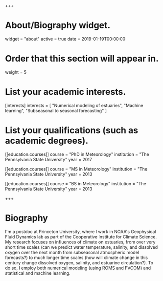 +++
# About/Biography widget.
widget = "about"
active = true
date = 2019-01-19T00:00:00

# Order that this section will appear in.
weight = 5

# List your academic interests.
[interests]
  interests = [
    "Numerical modeling of estuaries",
    "Machine learning",
    "Subseasonal to seasonal forecasting"
  ]

# List your qualifications (such as academic degrees).
[[education.courses]]
  course = "PhD in Meteorology"
  institution = "The Pennsylvania State University"
  year = 2017

[[education.courses]]
  course = "MS in Meteorology"
  institution = "The Pennsylvania State University"
  year = 2013

[[education.courses]]
  course = "BS in Meteorology"
  institution = "The Pennsylvania State University"
  year = 2013
 
+++

# Biography

I'm a postdoc at Princeton University, where I work in NOAA's Geophysical Fluid Dynamics lab as part of the Cooperative Institute for Climate Science. My research focuses on influences of climate on estuaries, from over very short time scales (can we predict water temperature, salinity, and dissolved oxygen over the next month from subseasonal atmospheric model forecasts?) to much longer time scales (how will climate change in this century change dissolved oxygen, salinity, and estuarine circulation?). To do so, I employ both numerical modeling (using ROMS and FVCOM) and statistical and machine learning. 